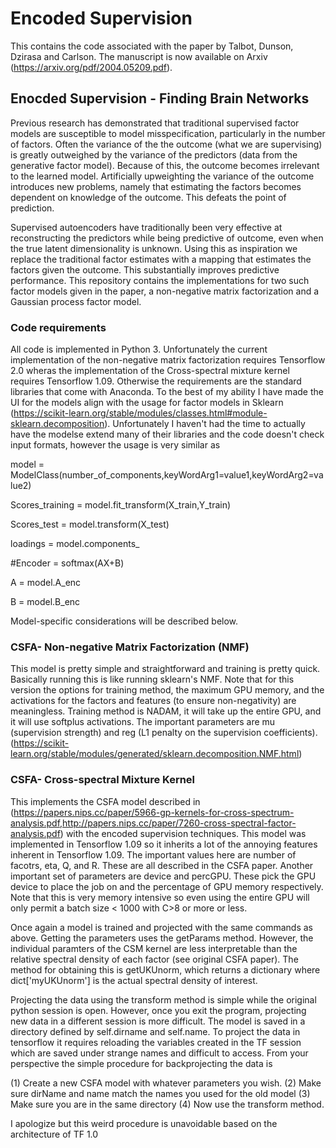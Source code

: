 # Encoded Supervision

This contains the code associated with the paper by Talbot, Dunson, Dzirasa and Carlson. The manuscript is now available on Arxiv (https://arxiv.org/pdf/2004.05209.pdf).

## Enocded Supervision - Finding Brain Networks

Previous research has demonstrated that traditional supervised factor models are susceptible to model misspecification, particularly in the number of factors. Often the variance of the the outcome (what we are supervising) is greatly outweighed by the variance of the predictors (data from the generative factor model). Because of this, the outcome becomes irrelevant to the learned model. Artificially upweighting the variance of the outcome introduces new problems, namely that estimating the factors becomes dependent on knowledge of the outcome. This defeats the point of prediction.

Supervised autoencoders have traditionally been very effective at reconstructing the predictors while being predictive of outcome, even when the true latent dimensionality is unknown. Using this as inspiration we replace the traditional factor estimates with a mapping that estimates the factors given the outcome. This substantially improves predictive performance. This repository contains the implementations for two such factor models given in the paper, a non-negative matrix factorization and a Gaussian process factor model.

### Code requirements

All code is implemented in Python 3. Unfortunately the current implementation of the non-negative matrix factorization requires Tensorflow 2.0 wheras the implementation of the Cross-spectral mixture kernel requires Tensorflow 1.09. Otherwise the requirements are the standard libraries that come with Anaconda. To the best of my ability I have made the UI for the models align with the usage for factor models in Sklearn (https://scikit-learn.org/stable/modules/classes.html#module-sklearn.decomposition). Unfortunately I haven't had the time to actually have the modelse extend many of their libraries and the code doesn't check input formats, however the usage is very similar as 

model = ModelClass(number_of_components,keyWordArg1=value1,keyWordArg2=value2)

Scores_training = model.fit_transform(X_train,Y_train)

Scores_test = model.transform(X_test)

loadings = model.components_

#Encoder = softmax(AX+B)

A = model.A_enc

B = model.B_enc

Model-specific considerations will be described below.

### CSFA- Non-negative Matrix Factorization (NMF)

This model is pretty simple and straightforward and training is pretty quick. Basically running this is like running sklearn's NMF. Note that for this version the options for training method, the maximum GPU memory, and the activations for the factors and features (to ensure non-negativity) are meaningless. Training method is NADAM, it will take up the entire GPU, and it will use softplus activations. The important parameters are mu (supervision strength) and reg (L1 penalty on the supervision coefficients).
(https://scikit-learn.org/stable/modules/generated/sklearn.decomposition.NMF.html)


### CSFA- Cross-spectral Mixture Kernel

This implements the CSFA model described in (https://papers.nips.cc/paper/5966-gp-kernels-for-cross-spectrum-analysis.pdf,http://papers.nips.cc/paper/7260-cross-spectral-factor-analysis.pdf) with the encoded supervision techniques. This model was implemented in Tensorflow 1.09 so it inherits a lot of the annoying features inherent in Tensorflow 1.09. The important values here are number of facotrs, eta, Q, and R. These are all described in the CSFA paper. Another important set of parameters are device and percGPU. These pick the GPU device to place the job on and the percentage of GPU memory respectively. Note that this is very memory intensive so even using the entire GPU will only permit a batch size < 1000 with C>8 or more or less.

Once again a model is trained and projected with the same commands as above. Getting the parameters uses the getParams method. However, the individual paramters of the CSM kernel are less interpretable than the relative spectral density of each factor (see original CSFA paper). The method for obtaining this is getUKUnorm, which returns a dictionary where dict['myUKUnorm'] is the actual spectral density of interest.

Projecting the data using the transform method is simple while the original python session is open. However, once you exit the program, projecting new data in a different session is more difficult. The model is saved in a directory defined by self.dirname and self.name. To project the data in tensorflow it requires reloading the variables created in the TF session which are saved under strange names and difficult to access. From your perspective the simple procedure for backprojecting the data is 

(1) Create a new CSFA model with whatever parameters you wish.
(2) Make sure dirName and name match the names you used for the old model
(3) Make sure you are in the same directory
(4) Now use the transform method.

I apologize but this weird procedure is unavoidable based on the architecture of TF 1.0


